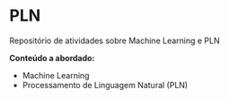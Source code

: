 # PLN
Repositório de atividades sobre Machine Learning e PLN

**Conteúdo a abordado:**
- Machine Learning
- Processamento de Linguagem Natural (PLN)

